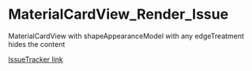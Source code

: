 # MaterialCardView_Render_Issue
MaterialCardView with shapeAppearanceModel with any edgeTreatment hides the content

[IssueTracker link](https://issuetracker.google.com/issues/140914899)
